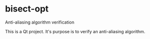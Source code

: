 # bisect-opt
Anti-aliasing algorithm verification

This is a Qt project. It's purpose is to verify an anti-aliasing algorithm.
